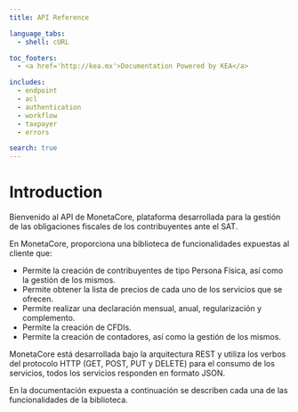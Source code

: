 ```yaml
---
title: API Reference

language_tabs:
  - shell: cURL

toc_footers:
  - <a href='http://kea.mx'>Documentation Powered by KEA</a>

includes:
  - endpoint
  - acl
  - authentication
  - workflow
  - taxpayer
  - errors

search: true
---
```


# Introduction

Bienvenido al API de MonetaCore, plataforma desarrollada para la gestión de las obligaciones fiscales de los contribuyentes ante el SAT.

En MonetaCore, proporciona una biblioteca de funcionalidades expuestas al cliente que:

* Permite la creación de contribuyentes de tipo Persona Física, así como la gestión de los mismos.
* Permite obtener la lista de precios de cada uno de los servicios que se ofrecen.
* Permite realizar una declaración mensual, anual, regularización y complemento.
* Permite la creación de CFDIs. 
* Permite la creación de contadores, así como la gestión de los mismos.

MonetaCore está desarrollada bajo la arquitectura REST y utiliza los verbos del protocolo HTTP (GET, POST, PUT y DELETE) para el consumo de los servicios, todos los servicios responden en formato JSON.

En la documentación expuesta a continuación se describen cada una de las funcionalidades de la biblioteca.


